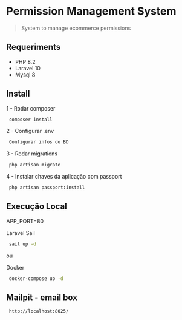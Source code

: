 # Permission Management System
> System to manage ecommerce permissions


## Requeriments

* PHP 8.2
* Laravel 10
* Mysql 8


## Install

1 - Rodar composer
```sh
 composer install
```

2 - Configurar .env
```sh
 Configurar infos do BD
```

3 - Rodar migrations
```sh
 php artisan migrate
```

4 - Instalar chaves da aplicação com passport
```sh
 php artisan passport:install
```


## Execução Local
APP_PORT=80

Laravel Sail
```sh
 sail up -d
```

ou 

Docker
```sh
 docker-compose up -d
```

## Mailpit - email box
```sh
 http://localhost:8025/
```

